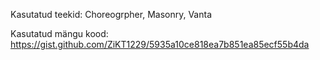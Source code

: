 Kasutatud teekid: Choreogrpher, Masonry, Vanta

Kasutatud mängu kood: https://gist.github.com/ZiKT1229/5935a10ce818ea7b851ea85ecf55b4da